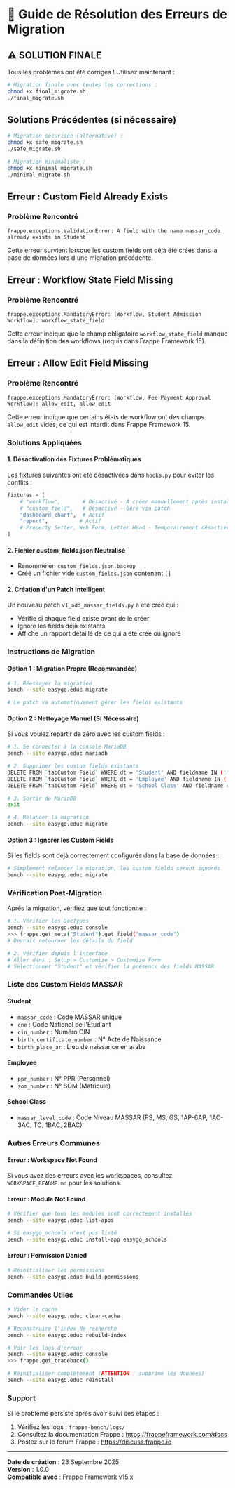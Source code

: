 # 🔧 Guide de Résolution des Erreurs de Migration

## ⚠️ SOLUTION FINALE

Tous les problèmes ont été corrigés ! Utilisez maintenant :

```bash
# Migration finale avec toutes les corrections :
chmod +x final_migrate.sh
./final_migrate.sh
```

## Solutions Précédentes (si nécessaire)

```bash
# Migration sécurisée (alternative) :
chmod +x safe_migrate.sh
./safe_migrate.sh

# Migration minimaliste :
chmod +x minimal_migrate.sh
./minimal_migrate.sh
```

## Erreur : Custom Field Already Exists

### Problème Rencontré
```
frappe.exceptions.ValidationError: A field with the name massar_code already exists in Student
```

Cette erreur survient lorsque les custom fields ont déjà été créés dans la base de données lors d'une migration précédente.

## Erreur : Workflow State Field Missing

### Problème Rencontré
```
frappe.exceptions.MandatoryError: [Workflow, Student Admission Workflow]: workflow_state_field
```

Cette erreur indique que le champ obligatoire `workflow_state_field` manque dans la définition des workflows (requis dans Frappe Framework 15).

## Erreur : Allow Edit Field Missing

### Problème Rencontré
```
frappe.exceptions.MandatoryError: [Workflow, Fee Payment Approval Workflow]: allow_edit, allow_edit
```

Cette erreur indique que certains états de workflow ont des champs `allow_edit` vides, ce qui est interdit dans Frappe Framework 15.

### Solutions Appliquées

#### 1. Désactivation des Fixtures Problématiques
Les fixtures suivantes ont été désactivées dans `hooks.py` pour éviter les conflits :

```python
fixtures = [
    # "workflow",       # Désactivé - À créer manuellement après installation
    # "custom_field",   # Désactivé - Géré via patch
    "dashboard_chart",  # Actif
    "report",          # Actif
    # Property Setter, Web Form, Letter Head - Temporairement désactivés
]
```

#### 2. Fichier custom_fields.json Neutralisé
- Renommé en `custom_fields.json.backup`
- Créé un fichier vide `custom_fields.json` contenant `[]`

#### 2. Création d'un Patch Intelligent
Un nouveau patch `v1_add_massar_fields.py` a été créé qui :
- Vérifie si chaque field existe avant de le créer
- Ignore les fields déjà existants
- Affiche un rapport détaillé de ce qui a été créé ou ignoré

### Instructions de Migration

#### Option 1 : Migration Propre (Recommandée)
```bash
# 1. Réessayer la migration
bench --site easygo.educ migrate

# Le patch va automatiquement gérer les fields existants
```

#### Option 2 : Nettoyage Manuel (Si Nécessaire)
Si vous voulez repartir de zéro avec les custom fields :

```bash
# 1. Se connecter à la console MariaDB
bench --site easygo.educ mariadb

# 2. Supprimer les custom fields existants
DELETE FROM `tabCustom Field` WHERE dt = 'Student' AND fieldname IN ('massar_code', 'cne', 'cin_number', 'birth_certificate_number', 'birth_place_ar');
DELETE FROM `tabCustom Field` WHERE dt = 'Employee' AND fieldname IN ('ppr_number', 'som_number');
DELETE FROM `tabCustom Field` WHERE dt = 'School Class' AND fieldname = 'massar_level_code';

# 3. Sortir de MariaDB
exit

# 4. Relancer la migration
bench --site easygo.educ migrate
```

#### Option 3 : Ignorer les Custom Fields
Si les fields sont déjà correctement configurés dans la base de données :

```bash
# Simplement relancer la migration, les custom fields seront ignorés
bench --site easygo.educ migrate
```

### Vérification Post-Migration

Après la migration, vérifiez que tout fonctionne :

```bash
# 1. Vérifier les DocTypes
bench --site easygo.educ console
>>> frappe.get_meta("Student").get_field("massar_code")
# Devrait retourner les détails du field

# 2. Vérifier depuis l'interface
# Aller dans : Setup > Customize > Customize Form
# Sélectionner "Student" et vérifier la présence des fields MASSAR
```

### Liste des Custom Fields MASSAR

#### Student
- `massar_code` : Code MASSAR unique
- `cne` : Code National de l'Étudiant
- `cin_number` : Numéro CIN
- `birth_certificate_number` : N° Acte de Naissance
- `birth_place_ar` : Lieu de naissance en arabe

#### Employee
- `ppr_number` : N° PPR (Personnel)
- `som_number` : N° SOM (Matricule)

#### School Class
- `massar_level_code` : Code Niveau MASSAR (PS, MS, GS, 1AP-6AP, 1AC-3AC, TC, 1BAC, 2BAC)

### Autres Erreurs Communes

#### Erreur : Workspace Not Found
Si vous avez des erreurs avec les workspaces, consultez `WORKSPACE_README.md` pour les solutions.

#### Erreur : Module Not Found
```bash
# Vérifier que tous les modules sont correctement installés
bench --site easygo.educ list-apps

# Si easygo_schools n'est pas listé
bench --site easygo.educ install-app easygo_schools
```

#### Erreur : Permission Denied
```bash
# Réinitialiser les permissions
bench --site easygo.educ build-permissions
```

### Commandes Utiles

```bash
# Vider le cache
bench --site easygo.educ clear-cache

# Reconstruire l'index de recherche
bench --site easygo.educ rebuild-index

# Voir les logs d'erreur
bench --site easygo.educ console
>>> frappe.get_traceback()

# Réinitialiser complètement (ATTENTION : supprime les données)
bench --site easygo.educ reinstall
```

### Support

Si le problème persiste après avoir suivi ces étapes :

1. Vérifiez les logs : `frappe-bench/logs/`
2. Consultez la documentation Frappe : https://frappeframework.com/docs
3. Postez sur le forum Frappe : https://discuss.frappe.io

---

**Date de création** : 23 Septembre 2025  
**Version** : 1.0.0  
**Compatible avec** : Frappe Framework v15.x
